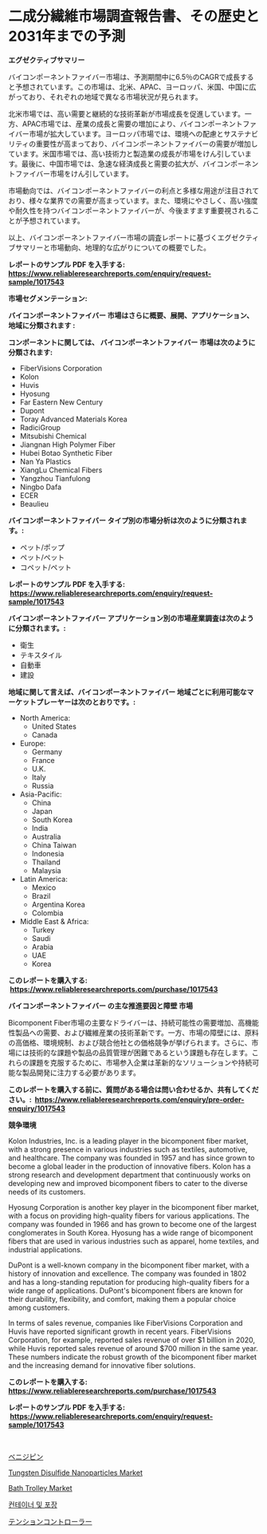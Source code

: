 <p><h1>二成分繊維市場調査報告書、その歴史と2031年までの予測</h1></p><p><strong>エグゼクティブサマリー</strong></p>
<p><p>バイコンポーネントファイバー市場は、予測期間中に6.5％のCAGRで成長すると予想されています。この市場は、北米、APAC、ヨーロッパ、米国、中国に広がっており、それぞれの地域で異なる市場状況が見られます。</p><p>北米市場では、高い需要と継続的な技術革新が市場成長を促進しています。一方、APAC市場では、産業の成長と需要の増加により、バイコンポーネントファイバー市場が拡大しています。ヨーロッパ市場では、環境への配慮とサステナビリティの重要性が高まっており、バイコンポーネントファイバーの需要が増加しています。米国市場では、高い技術力と製造業の成長が市場をけん引しています。最後に、中国市場では、急速な経済成長と需要の拡大が、バイコンポーネントファイバー市場をけん引しています。</p><p>市場動向では、バイコンポーネントファイバーの利点と多様な用途が注目されており、様々な業界での需要が高まっています。また、環境にやさしく、高い強度や耐久性を持つバイコンポーネントファイバーが、今後ますます重要視されることが予想されています。</p><p>以上、バイコンポーネントファイバー市場の調査レポートに基づくエグゼクティブサマリーと市場動向、地理的な広がりについての概要でした。</p></p>
<p><strong>レポートのサンプル PDF を入手する: <a href="https://www.reliableresearchreports.com/enquiry/request-sample/1017543">https://www.reliableresearchreports.com/enquiry/request-sample/1017543</a></strong></p>
<p><strong>市場セグメンテーション:</strong></p>
<p><strong> バイコンポーネントファイバー 市場はさらに概要、展開、アプリケーション、地域に分類されます :</strong></p>
<p><strong>コンポーネントに関しては、 バイコンポーネントファイバー 市場は次のように分類されます: &nbsp;</strong></p>
<p><ul><li>FiberVisions Corporation</li><li>Kolon</li><li>Huvis</li><li>Hyosung</li><li>Far Eastern New Century</li><li>Dupont</li><li>Toray Advanced Materials Korea</li><li>RadiciGroup</li><li>Mitsubishi Chemical</li><li>Jiangnan High Polymer Fiber</li><li>Hubei Botao Synthetic Fiber</li><li>Nan Ya Plastics</li><li>XiangLu Chemical Fibers</li><li>Yangzhou Tianfulong</li><li>Ningbo Dafa</li><li>ECER</li><li>Beaulieu</li></ul></p>
<p><strong> バイコンポーネントファイバー タイプ別の市場分析は次のように分類されます。:</strong></p>
<p><ul><li>ペット/ポップ</li><li>ペット/ペット</li><li>コペット/ペット</li></ul></p>
<p><strong>レポートのサンプル PDF を入手する: &nbsp;<a href="https://www.reliableresearchreports.com/enquiry/request-sample/1017543">https://www.reliableresearchreports.com/enquiry/request-sample/1017543</a></strong></p>
<p><strong> バイコンポーネントファイバー アプリケーション別の市場産業調査は次のように分類されます。:</strong></p>
<p><ul><li>衛生</li><li>テキスタイル</li><li>自動車</li><li>建設</li></ul></p>
<p><strong>地域に関して言えば、バイコンポーネントファイバー 地域ごとに利用可能なマーケットプレーヤーは次のとおりです。:</strong></p>
<p><ul>
    <li>
        North America:
        <ul>
            <li>United States</li>
            <li>Canada</li>
        </ul>
    </li>
    <li>
        Europe:
        <ul>
            <li>Germany</li>
            <li>France</li>
            <li>U.K.</li>
            <li>Italy</li>
            <li>Russia</li>
        </ul>
    </li>
    <li>
        Asia-Pacific:
        <ul>
            <li>China</li>
            <li>Japan</li>
            <li>South Korea</li>
            <li>India</li>
            <li>Australia</li>
            <li>China Taiwan</li>
            <li>Indonesia</li>
            <li>Thailand</li>
            <li>Malaysia</li>
        </ul>
    </li>
    <li>
        Latin America:
        <ul>
            <li>Mexico</li>
            <li>Brazil</li>
            <li>Argentina Korea</li>
            <li>Colombia</li>
        </ul>
    </li>
    <li>
        Middle East & Africa:
        <ul>
            <li>Turkey</li>
            <li>Saudi</li>
            <li>Arabia</li>
            <li>UAE</li>
            <li>Korea</li>
        </ul>
    </li>
    </ul></p>
<p><strong>このレポートを購入する: &nbsp;<a href="https://www.reliableresearchreports.com/purchase/1017543">https://www.reliableresearchreports.com/purchase/1017543</a></strong></p>
<p><strong>バイコンポーネントファイバー の主な推進要因と障壁 市場</strong></p>
<p><p>Bicomponent Fiber市場の主要なドライバーは、持続可能性の需要増加、高機能性製品への需要、および繊維産業の技術革新です。一方、市場の障壁には、原料の高価格、環境規制、および競合他社との価格競争が挙げられます。さらに、市場には技術的な課題や製品の品質管理が困難であるという課題も存在します。これらの課題を克服するために、市場参入企業は革新的なソリューションや持続可能な製品開発に注力する必要があります。</p></p>
<p><strong>このレポートを購入する前に、質問がある場合は問い合わせるか、共有してください。:&nbsp; <a href="https://www.reliableresearchreports.com/enquiry/pre-order-enquiry/1017543">https://www.reliableresearchreports.com/enquiry/pre-order-enquiry/1017543</a></strong></p>
<p><strong>競争環境</strong></p>
<p><p>Kolon Industries, Inc. is a leading player in the bicomponent fiber market, with a strong presence in various industries such as textiles, automotive, and healthcare. The company was founded in 1957 and has since grown to become a global leader in the production of innovative fibers. Kolon has a strong research and development department that continuously works on developing new and improved bicomponent fibers to cater to the diverse needs of its customers.</p><p>Hyosung Corporation is another key player in the bicomponent fiber market, with a focus on providing high-quality fibers for various applications. The company was founded in 1966 and has grown to become one of the largest conglomerates in South Korea. Hyosung has a wide range of bicomponent fibers that are used in various industries such as apparel, home textiles, and industrial applications.</p><p>DuPont is a well-known company in the bicomponent fiber market, with a history of innovation and excellence. The company was founded in 1802 and has a long-standing reputation for producing high-quality fibers for a wide range of applications. DuPont's bicomponent fibers are known for their durability, flexibility, and comfort, making them a popular choice among customers.</p><p>In terms of sales revenue, companies like FiberVisions Corporation and Huvis have reported significant growth in recent years. FiberVisions Corporation, for example, reported sales revenue of over $1 billion in 2020, while Huvis reported sales revenue of around $700 million in the same year. These numbers indicate the robust growth of the bicomponent fiber market and the increasing demand for innovative fiber solutions.</p></p>
<p><strong>このレポートを購入する: &nbsp; <a href="https://www.reliableresearchreports.com/purchase/1017543">https://www.reliableresearchreports.com/purchase/1017543</a></strong></p>
<p><strong>レポートのサンプル PDF を入手する: &nbsp;<a href="https://www.reliableresearchreports.com/enquiry/request-sample/1017543">https://www.reliableresearchreports.com/enquiry/request-sample/1017543</a></strong><strong></strong></p>
<p>&nbsp;</p>
<p><p><a href="https://medium.com/@royfoote921/%E3%83%99%E3%83%8B%E3%82%B8%E3%83%94%E3%83%B3%E5%B8%82%E5%A0%B4%E3%83%AC%E3%83%9D%E3%83%BC%E3%83%88%E3%81%AF-%E3%81%93%E3%81%AE%E5%B8%82%E5%A0%B4%E3%81%AE%E6%9C%80%E6%96%B0%E3%83%88%E3%83%AC%E3%83%B3%E3%83%89%E3%82%84%E6%88%90%E9%95%B7%E3%81%AE%E6%A9%9F%E4%BC%9A%E3%82%92%E6%98%8E%E3%82%89%E3%81%8B%E3%81%AB%E3%81%97%E3%81%A6%E3%81%84%E3%81%BE%E3%81%99-1a5fc032c342">ベニジピン</a></p><p><a href="https://sudsy-motorcycle-bbc.notion.site/Tungsten-Disulfide-Nanoparticles-Market-Size-Market-Share-and-Global-Market-Analysis-Report-2024--578ba642dd6646b98e882b89dc2a28b1">Tungsten Disulfide Nanoparticles Market</a></p><p><a href="https://view.publitas.com/reportprime-1/bath-trolley-market-furnish-information-about-market-size-market-share-market-dynamics-and-projections-spanning-from-2024-to-2031/">Bath Trolley Market</a></p><p><a href="https://github.com/Madalyell456456/Market-Research-Report-List-1/blob/main/379621514475.md">컨테이너 및 포장</a></p><p><a href="https://github.com/DonaldShaw1965/Market-Research-Report-List-1/blob/main/560397615805.md">テンションコントローラー</a></p></p>